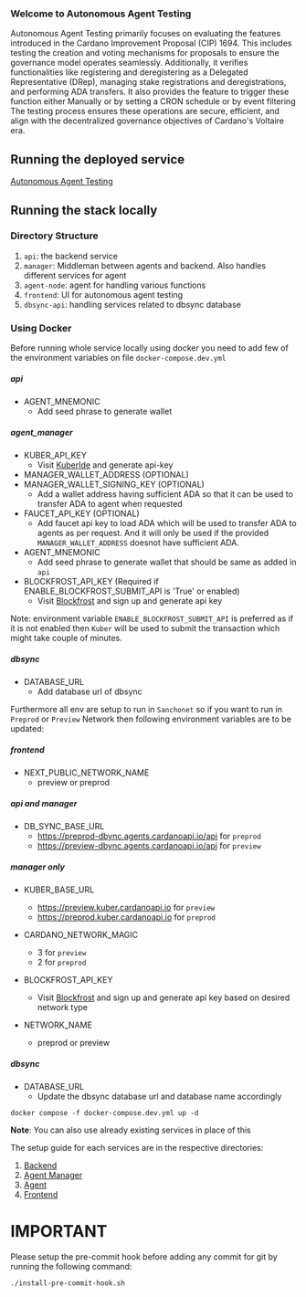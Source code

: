 ### Welcome to Autonomous Agent Testing 
Autonomous Agent Testing primarily focuses on evaluating the features introduced in the Cardano Improvement Proposal (CIP) 1694. 
This includes testing the creation and voting mechanisms for proposals to ensure the governance model operates seamlessly.
Additionally, it verifies functionalities like registering and deregistering as a Delegated Representative (DRep), 
managing stake registrations and deregistrations, and performing ADA transfers. It also provides the feature to trigger these function either 
Manually or by setting a CRON schedule or by event filtering The testing process ensures these operations are secure, efficient, 
and align with the decentralized governance objectives of Cardano's Voltaire era.

## Running the deployed service 
[Autonomous Agent Testing](https://agents.cardanoapi.io/)

## Running the stack locally

### Directory Structure
1. `api`: the backend service
2. `manager`: Middleman between agents and backend. Also handles different services for agent
3. `agent-node`: agent for handling various functions
4. `frontend`: UI for autonomous agent testing
5. `dbsync-api`: handling services related to dbsync database

### Using Docker

Before running whole service locally using docker you need to add few of the environment variables
on file `docker-compose.dev.yml`

##### api
- AGENT_MNEMONIC 
  - Add seed phrase to generate wallet

##### agent_manager
- KUBER_API_KEY
  - Visit [KuberIde](https://kuberide.com/kuber/settings/api-keys) and generate api-key
- MANAGER_WALLET_ADDRESS (OPTIONAL)
- MANAGER_WALLET_SIGNING_KEY (OPTIONAL)
  - Add a wallet address having sufficient ADA so that it can be used to transfer ADA to agent when requested
- FAUCET_API_KEY (OPTIONAL)
  - Add faucet api key to load ADA which will be used to transfer ADA to agents as per request. And it will only be used if the provided `MANAGER_WALLET_ADDRESS` doesnot have sufficient ADA.
- AGENT_MNEMONIC
    - Add seed phrase to generate wallet that should be same as added in `api`
- BLOCKFROST_API_KEY (Required if ENABLE_BLOCKFROST_SUBMIT_API is 'True' or enabled)
  - Visit [Blockfrost](https://blockfrost.io/) and sign up and generate api key

Note: environment variable `ENABLE_BLOCKFROST_SUBMIT_API` is preferred as if it is not enabled then `Kuber` will be used to submit the transaction which might take couple of minutes.

##### dbsync
- DATABASE_URL
  - Add database url of dbsync

Furthermore all env are setup to run in `Sanchonet` so if you want to run in `Preprod` or `Preview`
Network then following environment variables are to be updated:

##### frontend
- NEXT_PUBLIC_NETWORK_NAME
  -  preview or preprod

##### api and manager
- DB_SYNC_BASE_URL
  - https://preprod-dbync.agents.cardanoapi.io/api for `preprod`
  - https://preview-dbync.agents.cardanoapi.io/api for `preview`

##### manager only
- KUBER_BASE_URL
  - https://preview.kuber.cardanoapi.io for `preview`
  - https://preprod.kuber.cardanoapi.io for `preprod`

- CARDANO_NETWORK_MAGIC
  - 3 for `preview`
  - 2 for `preprod`

- BLOCKFROST_API_KEY
  - Visit [Blockfrost](https://blockfrost.io/) and sign up and generate api key based on desired network type 

- NETWORK_NAME
  - preprod or preview

##### dbsync
- DATABASE_URL
  - Update the dbsync database url and database name accordingly

```shell
docker compose -f docker-compose.dev.yml up -d
```

**Note**: You can also use already existing services in place of this


The setup guide for each services are in the respective directories:

1. [Backend](api/README.md)
2. [Agent Manager](agent-manager/README.md)
3. [Agent](agent-node/README.md)
4. [Frontend](frontend/README.md)


# IMPORTANT

Please setup the pre-commit hook before adding any commit for git by running the following command:
```shell
./install-pre-commit-hook.sh
```